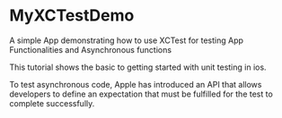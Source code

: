 # MyXCTestDemo
A simple App demonstrating how to use XCTest for testing App Functionalities and Asynchronous functions

This tutorial shows the basic to getting started with unit testing in ios. 

To test asynchronous code, Apple has introduced an API that allows developers to define an expectation that must be fulfilled for the test to complete successfully. 